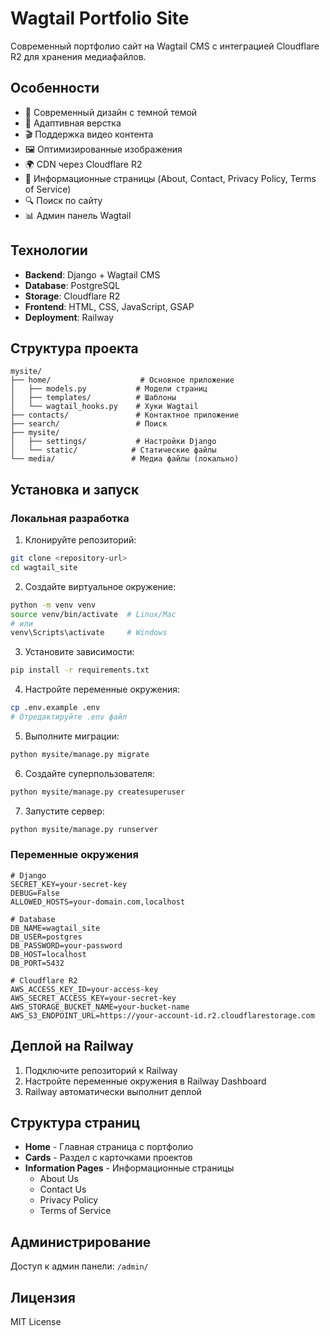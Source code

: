 # Wagtail Portfolio Site

Современный портфолио сайт на Wagtail CMS с интеграцией Cloudflare R2 для хранения медиафайлов.

## Особенности

- 🎨 Современный дизайн с темной темой
- 📱 Адаптивная верстка
- 🎬 Поддержка видео контента
- 🖼️ Оптимизированные изображения
- 🌍 CDN через Cloudflare R2
- 📄 Информационные страницы (About, Contact, Privacy Policy, Terms of Service)
- 🔍 Поиск по сайту
- 📊 Админ панель Wagtail

## Технологии

- **Backend**: Django + Wagtail CMS
- **Database**: PostgreSQL
- **Storage**: Cloudflare R2
- **Frontend**: HTML, CSS, JavaScript, GSAP
- **Deployment**: Railway

## Структура проекта

```
mysite/
├── home/                    # Основное приложение
│   ├── models.py           # Модели страниц
│   ├── templates/          # Шаблоны
│   └── wagtail_hooks.py    # Хуки Wagtail
├── contacts/               # Контактное приложение
├── search/                 # Поиск
├── mysite/
│   ├── settings/           # Настройки Django
│   └── static/            # Статические файлы
└── media/                 # Медиа файлы (локально)
```

## Установка и запуск

### Локальная разработка

1. Клонируйте репозиторий:
```bash
git clone <repository-url>
cd wagtail_site
```

2. Создайте виртуальное окружение:
```bash
python -m venv venv
source venv/bin/activate  # Linux/Mac
# или
venv\Scripts\activate     # Windows
```

3. Установите зависимости:
```bash
pip install -r requirements.txt
```

4. Настройте переменные окружения:
```bash
cp .env.example .env
# Отредактируйте .env файл
```

5. Выполните миграции:
```bash
python mysite/manage.py migrate
```

6. Создайте суперпользователя:
```bash
python mysite/manage.py createsuperuser
```

7. Запустите сервер:
```bash
python mysite/manage.py runserver
```

### Переменные окружения

```env
# Django
SECRET_KEY=your-secret-key
DEBUG=False
ALLOWED_HOSTS=your-domain.com,localhost

# Database
DB_NAME=wagtail_site
DB_USER=postgres
DB_PASSWORD=your-password
DB_HOST=localhost
DB_PORT=5432

# Cloudflare R2
AWS_ACCESS_KEY_ID=your-access-key
AWS_SECRET_ACCESS_KEY=your-secret-key
AWS_STORAGE_BUCKET_NAME=your-bucket-name
AWS_S3_ENDPOINT_URL=https://your-account-id.r2.cloudflarestorage.com
```

## Деплой на Railway

1. Подключите репозиторий к Railway
2. Настройте переменные окружения в Railway Dashboard
3. Railway автоматически выполнит деплой

## Структура страниц

- **Home** - Главная страница с портфолио
- **Cards** - Раздел с карточками проектов
- **Information Pages** - Информационные страницы
  - About Us
  - Contact Us
  - Privacy Policy
  - Terms of Service

## Администрирование

Доступ к админ панели: `/admin/`

## Лицензия

MIT License

